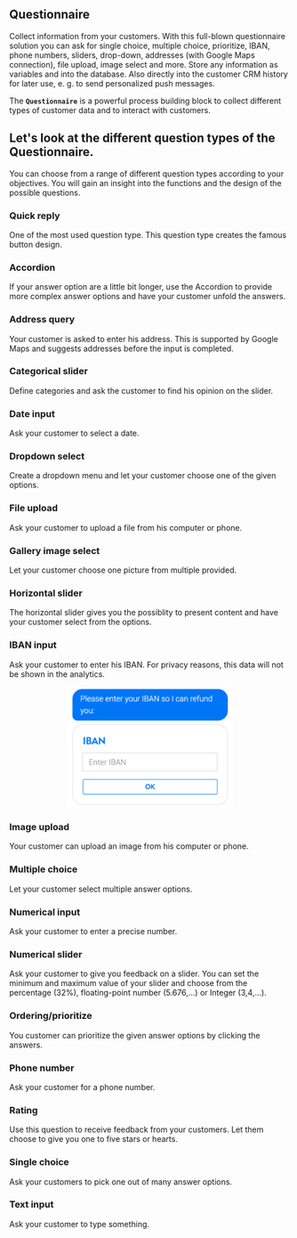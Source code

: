 ## Questionnaire  
Collect information from your customers. With this full-blown questionnaire solution you can ask for single choice, multiple choice, prioritize, IBAN, phone numbers, sliders, drop-down, addresses (with Google Maps connection), file upload, image select and more. 
Store any information as variables and into the database. Also directly into the customer CRM history for later use, e. g. to send personalized push messages.


The **`Questionnaire`** is a powerful process building block to collect different types of customer data and to interact with customers.

## Let's look at the **different question types** of the Questionnaire.

You can choose from a range of different question types according to your objectives. You will gain an insight into the functions and the design of the possible questions.

### Quick reply

One of the most used question type. This question type creates the famous button design. 

### Accordion

If your answer option are a little bit longer, use the Accordion to provide more complex answer options and have your customer unfold the answers.


### Address query

Your customer is asked to enter his address. This is supported by Google Maps and suggests addresses before the input is completed.

### Categorical slider

Define categories and ask the customer to find his opinion on the slider.


### Date input

Ask your customer to select a date.


### Dropdown select

Create a dropdown menu and let your customer choose one of the given options.


### File upload

Ask your customer to upload a file from his computer or phone.


### Gallery image select

Let your customer choose one picture from multiple provided.


### Horizontal slider

The horizontal slider gives you the possiblity to present content and have your customer select from the options.


### IBAN input

Ask your customer to enter his IBAN. For privacy reasons, this data will not be shown in the analytics.

<p align="center">
  <img src="iban.png" alt="process building blocks Iban" title="process building blocks iban" width="300"/>
</p>

### Image upload

Your customer can upload an image from his computer or phone.


### Multiple choice

Let your customer select multiple answer options.


### Numerical input

Ask your customer to enter a precise number.


### Numerical slider

Ask your customer to give you feedback on a slider. You can set the minimum and maximum value of your slider and choose from the percentage (32%), floating-point number (5.676,...) or Integer (3,4,...).


### Ordering/prioritize

You customer can prioritize the given answer options by clicking the answers.


### Phone number

Ask your customer for a phone number.

### Rating

Use this question to receive feedback from your customers. Let them choose to give you one to five stars or hearts.


### Single choice

Ask your customers to pick one out of many answer options.


### Text input

Ask your customer to type something. 
